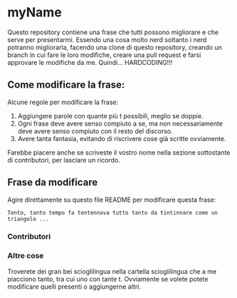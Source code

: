 # myName
Questo repository contiene una frase che tutti possono migliorare e che serve per presentarmi. Essendo una cosa molto nerd soltanto i nerd potranno migliorarla, facendo una clone di questo repository, creando un branch in cui fare le loro modifiche, creare una pull request e farsi approvare le modifiche da me. Quindi... HARDCODING!!!

## Come modificare la frase:
Alcune regole per modificare la frase:
1. Aggiungere parole con quante più t possibili, meglio se doppie.
2. Ogni frase deve avere senso compiuto a se, ma non necessariamente deve avere senso compiuto con il resto del discorso.
3. Avere tanta fantasia, evitando di riscrivere cose già scritte ovviamente.    

Farebbe piacere anche se scriveste il vostro nome nella sezione sottostante di contributori, per lasciare un ricordo.

## Frase da modificare
Agire direttamente su questo file README per modificare questa frase:
    
    Tento, tanto tempo fa tentennava tutto tanto da tintinnare come un triangolo ...

### Contributori

### Altre cose
Troverete dei gran bei scioglilingua nella cartella scioglilingua che a me piacciono tanto, tra cui uno con tante t.
Ovviamente se volete potete modificare quelli presenti o aggiungerne altri.
